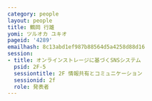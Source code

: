 ```yaml
---
category: people
layout: people
title: 鶴岡 行雄
yomi: ツルオカ ユキオ
pageid: '4289'
emailhash: 8c13abd1ef987b88564d5a4258d88d16
session:
- title: オンラインストレージに基づくSNSシステム
  psid: 2F-5
  sessiontitle: 2F 情報共有とコミュニケーション
  sessionid: 2f
  role: 発表者
---
```

